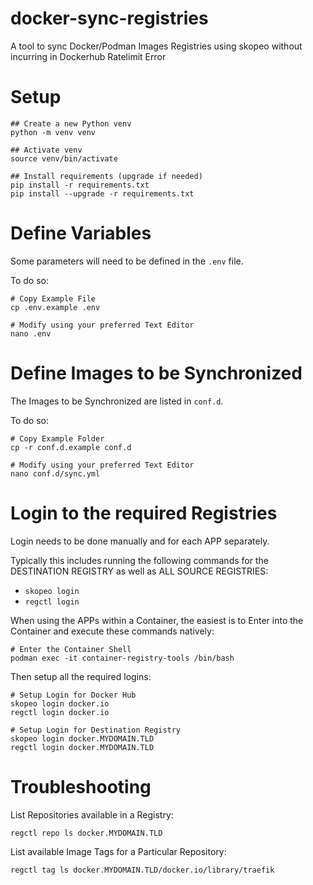# docker-sync-registries
A tool to sync Docker/Podman Images Registries using skopeo without incurring in Dockerhub Ratelimit Error

# Setup
```
## Create a new Python venv
python -m venv venv

## Activate venv
source venv/bin/activate

## Install requirements (upgrade if needed)
pip install -r requirements.txt
pip install --upgrade -r requirements.txt
```

# Define Variables
Some parameters will need to be defined in the `.env` file.

To do so:
```
# Copy Example File
cp .env.example .env

# Modify using your preferred Text Editor
nano .env
```

# Define Images to be Synchronized
The Images to be Synchronized are listed in `conf.d`.

To do so:
```
# Copy Example Folder
cp -r conf.d.example conf.d

# Modify using your preferred Text Editor 
nano conf.d/sync.yml
```

# Login to the required Registries
Login needs to be done manually and for each APP separately.

Typically this includes running the following commands for the DESTINATION REGISTRY as well as ALL SOURCE REGISTRIES:
- `skopeo login`
- `regctl login`

When using the APPs within a Container, the easiest is to Enter into the Container and execute these commands natively:
```
# Enter the Container Shell
podman exec -it container-registry-tools /bin/bash
```

Then setup all the required logins:
```
# Setup Login for Docker Hub
skopeo login docker.io
regctl login docker.io

# Setup Login for Destination Registry
skopeo login docker.MYDOMAIN.TLD
regctl login docker.MYDOMAIN.TLD
```

# Troubleshooting
List Repositories available in a Registry:
```
regctl repo ls docker.MYDOMAIN.TLD
```

List available Image Tags for a Particular Repository:
```
regctl tag ls docker.MYDOMAIN.TLD/docker.io/library/traefik
```

